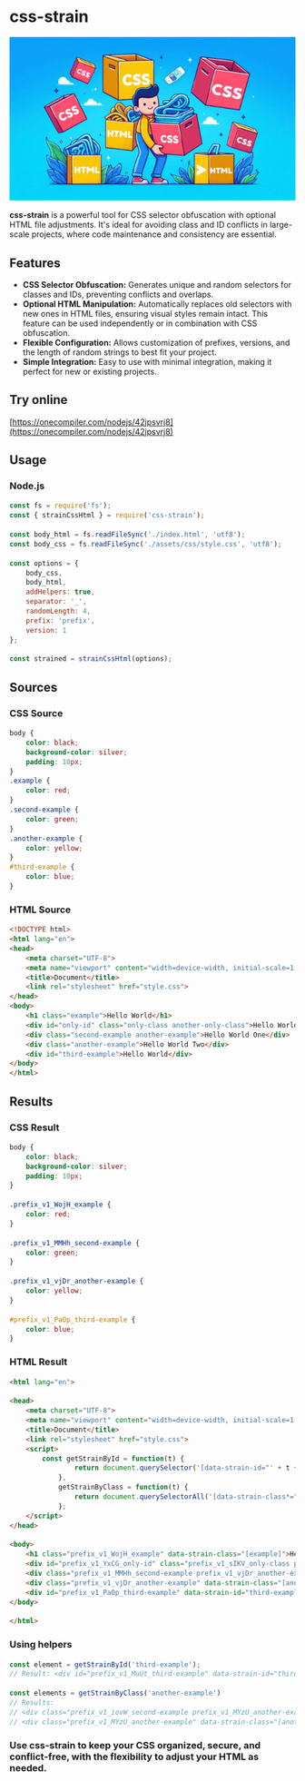 # css-strain

![Banner](banner.png)

**css-strain** is a powerful tool for CSS selector obfuscation with optional HTML file adjustments. It's ideal for avoiding class and ID conflicts in large-scale projects, where code maintenance and consistency are essential.

## Features

- **CSS Selector Obfuscation:** Generates unique and random selectors for classes and IDs, preventing conflicts and overlaps.
- **Optional HTML Manipulation:** Automatically replaces old selectors with new ones in HTML files, ensuring visual styles remain intact. This feature can be used independently or in combination with CSS obfuscation.
- **Flexible Configuration:** Allows customization of prefixes, versions, and the length of random strings to best fit your project.
- **Simple Integration:** Easy to use with minimal integration, making it perfect for new or existing projects.

## Try online

[https://onecompiler.com/nodejs/42jpsvrj8](https://onecompiler.com/nodejs/42jpsvrj8)

## Usage

### Node.js

```js
const fs = require('fs');
const { strainCssHtml } = require('css-strain');

const body_html = fs.readFileSync('./index.html', 'utf8');
const body_css = fs.readFileSync('./assets/css/style.css', 'utf8');

const options = {
    body_css,
    body_html,
    addHelpers: true,
    separator: '_',
    randomLength: 4,
    prefix: 'prefix',
    version: 1
};

const strained = strainCssHtml(options);
```

## Sources

### CSS Source

```css
body {
    color: black;
    background-color: silver;
    padding: 10px;
}
.example {
    color: red;
}
.second-example {
    color: green;
}
.another-example {
    color: yellow;
}
#third-example {
    color: blue;
}
```

### HTML Source

```html
<!DOCTYPE html>
<html lang="en">
<head>
    <meta charset="UTF-8">
    <meta name="viewport" content="width=device-width, initial-scale=1.0">
    <title>Document</title>
    <link rel="stylesheet" href="style.css">
</head>
<body>
    <h1 class="example">Hello World</h1>
    <div id="only-id" class="only-class another-only-class">Hello World</div>
    <div class="second-example another-example">Hello World One</div>
    <div class="another-example">Hello World Two</div>
    <div id="third-example">Hello World</div>
</body>
</html>
```

## Results

### CSS Result

```css
body {
    color: black;
    background-color: silver;
    padding: 10px;
}

.prefix_v1_WojH_example {
    color: red;
}

.prefix_v1_MMHh_second-example {
    color: green;
}

.prefix_v1_vjDr_another-example {
    color: yellow;
}

#prefix_v1_PaOp_third-example {
    color: blue;
}
```

### HTML Result

```html
<html lang="en">

<head>
    <meta charset="UTF-8">
    <meta name="viewport" content="width=device-width, initial-scale=1.0">
    <title>Document</title>
    <link rel="stylesheet" href="style.css">
    <script>
        const getStrainById = function(t) {
                return document.querySelector('[data-strain-id="' + t + '"]')
            },
            getStrainByClass = function(t) {
                return document.querySelectorAll('[data-strain-class*="[' + t + ']"]')
            };
    </script>
</head>

<body>
    <h1 class="prefix_v1_WojH_example" data-strain-class="[example]">Hello World</h1>
    <div id="prefix_v1_YxCG_only-id" class="prefix_v1_sIKV_only-class prefix_v1_ToJk_another-only-class" data-strain-id="only-id" data-strain-class="[only-class][another-only-class]">Hello World</div>
    <div class="prefix_v1_MMHh_second-example prefix_v1_vjDr_another-example" data-strain-class="[second-example][another-example]">Hello World One</div>
    <div class="prefix_v1_vjDr_another-example" data-strain-class="[another-example]">Hello World Two</div>
    <div id="prefix_v1_PaOp_third-example" data-strain-id="third-example">Hello World</div>
</body>

</html>
```

### Using helpers

```js
const element = getStrainById('third-example');
// Result: <div id="prefix_v1_MuUt_third-example" data-strain-id="third-example">Hello World</div>

const elements = getStrainByClass('another-example')
// Results:
// <div class="prefix_v1_iovW_second-example prefix_v1_MYzU_another-example" data-strain-class="[second-example][another-example]">Hello World One</div>
// <div class="prefix_v1_MYzU_another-example" data-strain-class="[another-example]">Hello World Two</div>
```

### Use css-strain to keep your CSS organized, secure, and conflict-free, with the flexibility to adjust your HTML as needed.
